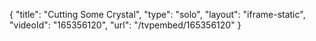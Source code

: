 {
    "title": "Cutting Some Crystal",
    "type": "solo",
    "layout": "iframe-static",
    "videoId": "165356120",
    "url": "\/tvpembed\/165356120"
}